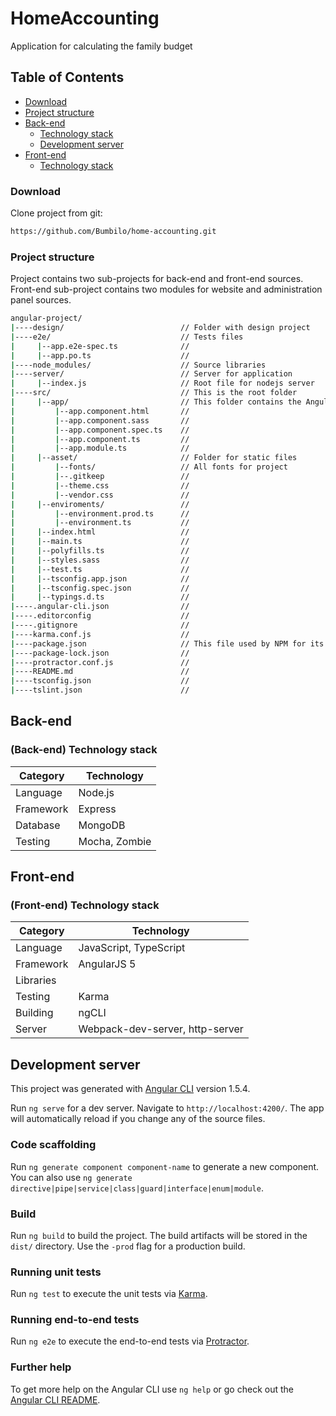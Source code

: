 # HomeAccounting
Application for calculating the family budget

## Table of Contents

* [Download](#download)
* [Project structure](#structure)
* [Back-end](#back-end)
   * [Technology stack](#be-technology-stack)
   * [Development server](#dev-server)
* [Front-end](#font-end)
   * [Technology stack](#be-technology-stack)



### Download 
<a name="download"></a>
Clone project from git:
```sh
https://github.com/Bumbilo/home-accounting.git
```

### Project structure
<a name="structure"></a>
Project contains two sub-projects for back-end and front-end sources. Front-end sub-project contains two modules for website and administration panel sources.
```sh
angular-project/
|----design/                          // Folder with design project
|----e2e/                             // Tests files
|     |--app.e2e-spec.ts              //
|     |--app.po.ts                    //
|----node_modules/                    // Source libraries
|----server/                          // Server for application
|     |--index.js                     // Root file for nodejs server
|----src/                             // This is the root folder
|     |--app/                         // This folder contains the Angular code files
|         |--app.component.html       //
|         |--app.component.sass       //
|         |--app.component.spec.ts    //
|         |--app.component.ts         //
|         |--app.module.ts            //
|     |--asset/                       // Folder for static files
|         |--fonts/                   // All fonts for project
|         |--.gitkeep                 //
|         |--theme.css                //
|         |--vendor.css               //
|     |--enviroments/                 //
|         |--environment.prod.ts      //
|         |--environment.ts           //
|     |--index.html                   //
|     |--main.ts                      //
|     |--polyfills.ts                 //
|     |--styles.sass                  //
|     |--test.ts                      //
|     |--tsconfig.app.json            //
|     |--tsconfig.spec.json           //
|     |--typings.d.ts                 //
|----.angular-cli.json                //
|----.editorconfig                    //
|----.gitignore                       //
|----karma.conf.js                    //
|----package.json                     // This file used by NPM for its configuration file
|----package-lock.json                //
|----protractor.conf.js               //
|----README.md                        //
|----tsconfig.json                    //
|----tslint.json                      //
```

## Back-end
<a name="back-end"></a>

### (Back-end) Technology stack
<a name="be-technology-stack"></a>

| Category  | Technology    |
| --------- | ------------- | 
| Language  | Node.js       |
| Framework | Express       |
| Database  | MongoDB       |
| Testing   | Mocha, Zombie |


## Front-end
<a name="front-end"></a>

### (Front-end) Technology stack
<a name="fe-technology-stack"></a>

| Category  | Technology                           |
| --------- | ------------------------------------ |
| Language  | JavaScript, TypeScript               |
| Framework | AngularJS 5                          |
| Libraries |                                	     |
| Testing   | Karma                                |
| Building  | ngCLI                                |
| Server    | Webpack-dev-server, http-server      |

## Development server
<a name="dev-server"></a>
This project was generated with [Angular CLI](https://github.com/angular/angular-cli) version 1.5.4.

Run `ng serve` for a dev server. Navigate to `http://localhost:4200/`. The app will automatically reload if you change any of the source files.


### Code scaffolding

Run `ng generate component component-name` to generate a new component. You can also use `ng generate directive|pipe|service|class|guard|interface|enum|module`.

### Build

Run `ng build` to build the project. The build artifacts will be stored in the `dist/` directory. Use the `-prod` flag for a production build.

### Running unit tests

Run `ng test` to execute the unit tests via [Karma](https://karma-runner.github.io).

### Running end-to-end tests

Run `ng e2e` to execute the end-to-end tests via [Protractor](http://www.protractortest.org/).

### Further help

To get more help on the Angular CLI use `ng help` or go check out the [Angular CLI README](https://github.com/angular/angular-cli/blob/master/README.md).
